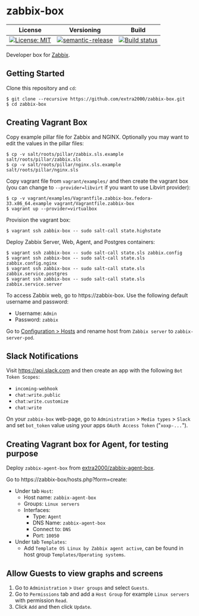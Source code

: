 # zabbix-box

| License | Versioning | Build |
| ------- | ---------- | ----- |
| [![License: MIT](https://img.shields.io/badge/License-MIT-yellow.svg)](https://opensource.org/licenses/MIT) | [![semantic-release](https://img.shields.io/badge/%20%20%F0%9F%93%A6%F0%9F%9A%80-semantic--release-e10079.svg)](https://github.com/semantic-release/semantic-release) | [![Build status](https://ci.appveyor.com/api/projects/status/fsr74lorx5h1ht58/branch/master?svg=true)](https://ci.appveyor.com/project/nikAizuddin/zabbix-box/branch/master) |

Developer box for [Zabbix](https://github.com/zabbix/zabbix).


## Getting Started

Clone this repository and `cd`:
```
$ git clone --recursive https://github.com/extra2000/zabbix-box.git
$ cd zabbix-box
```


## Creating Vagrant Box

Copy example pillar file for Zabbix and NGINX. Optionally you may want to edit the values in the pillar files:
```
$ cp -v salt/roots/pillar/zabbix.sls.example salt/roots/pillar/zabbix.sls
$ cp -v salt/roots/pillar/nginx.sls.example salt/roots/pillar/nginx.sls
```

Copy vagrant file from `vagrant/examples/` and then create the vagrant box (you can change to `--provider=libvirt` if you want to use Libvirt provider):
```
$ cp -v vagrant/examples/Vagrantfile.zabbix-box.fedora-33.x86_64.example vagrant/Vagrantfile.zabbix-box
$ vagrant up --provider=virtualbox
```

Provision the vagrant box:
```
$ vagrant ssh zabbix-box -- sudo salt-call state.highstate
```

Deploy Zabbix Server, Web, Agent, and Postgres containers:
```
$ vagrant ssh zabbix-box -- sudo salt-call state.sls zabbix.config
$ vagrant ssh zabbix-box -- sudo salt-call state.sls zabbix.config.nginx
$ vagrant ssh zabbix-box -- sudo salt-call state.sls zabbix.service.postgres
$ vagrant ssh zabbix-box -- sudo salt-call state.sls zabbix.service.server
```

To access Zabbix web, go to https://zabbix-box. Use the following default username and password:
* Username: `Admin`
* Password: `zabbix`

Go to [Configuration > Hosts](https://zabbix-box/hosts.php) and rename host from `Zabbix server` to `zabbix-server-pod`.


## Slack Notifications

Visit https://api.slack.com and then create an app with the following `Bot Token Scopes`:
* `incoming-webhook`
* `chat:write.public`
* `chat:write.customize`
* `chat:write`

On your `zabbix-box` web-page, go to `Administration` > `Media types` > `Slack` and set `bot_token` value using your apps `OAuth Access Token` ("`xoxp-...`").


## Creating Vagrant box for Agent, for testing purpose

Deploy `zabbix-agent-box` from [extra2000/zabbix-agent-box](https://github.com/extra2000/zabbix-agent-box).

Go to https://zabbix-box/hosts.php?form=create:

* Under tab `Host`:
    * Host name: `zabbix-agent-box`
    * Groups: `Linux servers`
    * Interfaces:
        * Type: `Agent`
        * DNS Name: `zabbix-agent-box`
        * Connect to: `DNS`
        * Port: `10050`
* Under tab `Templates`:
    * Add `Template OS Linux by Zabbix agent active`, can be found in host group `Templates/Operating systems`.


## Allow Guests to view graphs and screens

1. Go to `Administration` > `User groups` and select `Guests`.
1. Go to `Permissions` tab and add a `Host Group` for example `Linux servers` with permission `Read`.
1. Click `Add` and then click `Update`.
